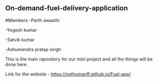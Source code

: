## On-demand-fuel-delivery-application
#Members
-Parth awasthi

-Yogesh kumar

-Satvik kumar

-Ashumendra pratap singh

This is the main rapository for our mini project and all the things will be done here.

Link for the website - https://nothumanff.github.io/Fuel-app/
